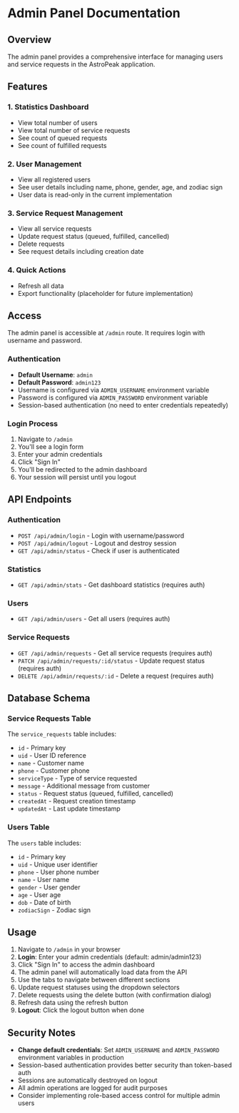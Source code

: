# Admin Panel Documentation

## Overview
The admin panel provides a comprehensive interface for managing users and service requests in the AstroPeak application.

## Features

### 1. Statistics Dashboard
- View total number of users
- View total number of service requests
- See count of queued requests
- See count of fulfilled requests

### 2. User Management
- View all registered users
- See user details including name, phone, gender, age, and zodiac sign
- User data is read-only in the current implementation

### 3. Service Request Management
- View all service requests
- Update request status (queued, fulfilled, cancelled)
- Delete requests
- See request details including creation date

### 4. Quick Actions
- Refresh all data
- Export functionality (placeholder for future implementation)

## Access

The admin panel is accessible at `/admin` route. It requires login with username and password.

### Authentication
- **Default Username**: `admin`
- **Default Password**: `admin123`
- Username is configured via `ADMIN_USERNAME` environment variable
- Password is configured via `ADMIN_PASSWORD` environment variable
- Session-based authentication (no need to enter credentials repeatedly)

### Login Process
1. Navigate to `/admin`
2. You'll see a login form
3. Enter your admin credentials
4. Click "Sign In"
5. You'll be redirected to the admin dashboard
6. Your session will persist until you logout

## API Endpoints

### Authentication
- `POST /api/admin/login` - Login with username/password
- `POST /api/admin/logout` - Logout and destroy session
- `GET /api/admin/status` - Check if user is authenticated

### Statistics
- `GET /api/admin/stats` - Get dashboard statistics (requires auth)

### Users
- `GET /api/admin/users` - Get all users (requires auth)

### Service Requests
- `GET /api/admin/requests` - Get all service requests (requires auth)
- `PATCH /api/admin/requests/:id/status` - Update request status (requires auth)
- `DELETE /api/admin/requests/:id` - Delete a request (requires auth)

## Database Schema

### Service Requests Table
The `service_requests` table includes:
- `id` - Primary key
- `uid` - User ID reference
- `name` - Customer name
- `phone` - Customer phone
- `serviceType` - Type of service requested
- `message` - Additional message from customer
- `status` - Request status (queued, fulfilled, cancelled)
- `createdAt` - Request creation timestamp
- `updatedAt` - Last update timestamp

### Users Table
The `users` table includes:
- `id` - Primary key
- `uid` - Unique user identifier
- `phone` - User phone number
- `name` - User name
- `gender` - User gender
- `age` - User age
- `dob` - Date of birth
- `zodiacSign` - Zodiac sign

## Usage

1. Navigate to `/admin` in your browser
2. **Login**: Enter your admin credentials (default: admin/admin123)
3. Click "Sign In" to access the admin dashboard
4. The admin panel will automatically load data from the API
5. Use the tabs to navigate between different sections
6. Update request statuses using the dropdown selectors
7. Delete requests using the delete button (with confirmation dialog)
8. Refresh data using the refresh button
9. **Logout**: Click the logout button when done

## Security Notes

- **Change default credentials**: Set `ADMIN_USERNAME` and `ADMIN_PASSWORD` environment variables in production
- Session-based authentication provides better security than token-based auth
- Sessions are automatically destroyed on logout
- All admin operations are logged for audit purposes
- Consider implementing role-based access control for multiple admin users
